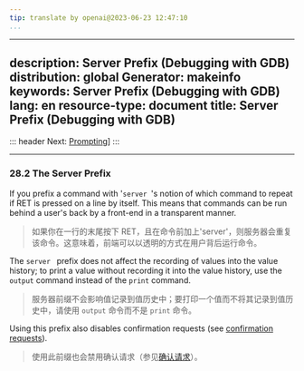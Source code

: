 ```yaml
---
tip: translate by openai@2023-06-23 12:47:10
...
```

---
description: Server Prefix (Debugging with GDB)
distribution: global
Generator: makeinfo
keywords: Server Prefix (Debugging with GDB)
lang: en
resource-type: document
title: Server Prefix (Debugging with GDB)
-----------------------------------------

::: header
Next: [Prompting](Prompting.html#Prompting)]
:::

---

### 28.2 The Server Prefix

If you prefix a command with '`server `'s notion of which command to repeat if RET is pressed on a line by itself. This means that commands can be run behind a user's back by a front-end in a transparent manner.

> 如果你在一行的末尾按下 RET，且在命令前加上'server'，则服务器会重复该命令。这意味着，前端可以以透明的方式在用户背后运行命令。

The `server ` prefix does not affect the recording of values into the value history; to print a value without recording it into the value history, use the `output` command instead of the `print` command.

> 服务器前缀不会影响值记录到值历史中；要打印一个值而不将其记录到值历史中，请使用 `output` 命令而不是 `print` 命令。

Using this prefix also disables confirmation requests (see [confirmation requests](Messages_002fWarnings.html#confirmation-requests)).

> 使用此前缀也会禁用确认请求（参见[确认请求](Messages_002fWarnings.html#confirmation-requests)）。
